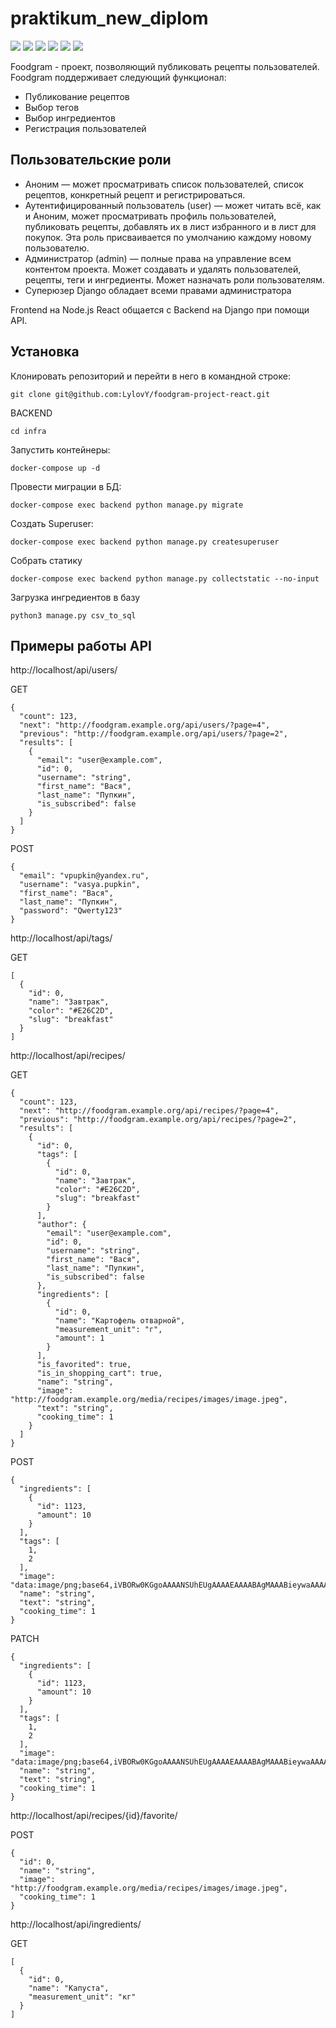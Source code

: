 # praktikum_new_diplom

![](https://img.shields.io/badge/Python-3776AB?style=for-the-badge&logo=python&logoColor=white)
![](https://img.shields.io/badge/django%20rest-ff1709?style=for-the-badge&logo=django&logoColor=white)
![](https://img.shields.io/badge/Django-092E20?style=for-the-badge&logo=django&logoColor=green)
![](https://img.shields.io/badge/JWT-000000?style=for-the-badge&logo=JSON%20web%20tokens&logoColor=white)
![](https://img.shields.io/badge/Postman-FF6C37?style=for-the-badge&logo=Postman&logoColor=white)
![](https://github.com/LylovY/yamdb_final/actions/workflows/yamdb_workflow.yml/badge.svg)

Foodgram - проект, позволяющий публиковать рецепты пользователей. Foodgram поддерживает следующий функционал:

- Публикование рецептов
- Выбор тегов
- Выбор ингредиентов
- Регистрация пользователей

## Пользовательские роли

- Аноним — может просматривать список пользователей, список рецептов, конкретный рецепт и регистрироваться.
- Аутентифицированный пользователь (user) — может читать всё, как и Аноним, может просматривать профиль пользователей, публиковать рецепты, добавлять их в лист избранного и в лист для покупок. Эта роль присваивается по умолчанию каждому новому пользователю.
- Администратор (admin) — полные права на управление всем контентом проекта. Может создавать и удалять пользователей, рецепты, теги и ингредиенты. Может назначать роли пользователям.
- Суперюзер Django обладает всеми правами администратора

Frontend на Node.js React общается с Backend на Django при помощи API.

## Установка

Клонировать репозиторий и перейти в него в командной строке:

```
git clone git@github.com:LylovY/foodgram-project-react.git
```
BACKEND

```
cd infra
```
Запустить контейнеры:


```
docker-compose up -d
```

Провести миграции в БД:

```
docker-compose exec backend python manage.py migrate
```

Создать Superuser:

```
docker-compose exec backend python manage.py createsuperuser
```

Собрать статику

```
docker-compose exec backend python manage.py collectstatic --no-input
```

Загрузка ингредиентов в базу

```
python3 manage.py csv_to_sql
```



## Примеры работы API

http://localhost/api/users/

GET
```
{
  "count": 123,
  "next": "http://foodgram.example.org/api/users/?page=4",
  "previous": "http://foodgram.example.org/api/users/?page=2",
  "results": [
    {
      "email": "user@example.com",
      "id": 0,
      "username": "string",
      "first_name": "Вася",
      "last_name": "Пупкин",
      "is_subscribed": false
    }
  ]
}
```

POST
```
{
  "email": "vpupkin@yandex.ru",
  "username": "vasya.pupkin",
  "first_name": "Вася",
  "last_name": "Пупкин",
  "password": "Qwerty123"
}
```
http://localhost/api/tags/

GET
```
[
  {
    "id": 0,
    "name": "Завтрак",
    "color": "#E26C2D",
    "slug": "breakfast"
  }
]
```


http://localhost/api/recipes/


GET
```
{
  "count": 123,
  "next": "http://foodgram.example.org/api/recipes/?page=4",
  "previous": "http://foodgram.example.org/api/recipes/?page=2",
  "results": [
    {
      "id": 0,
      "tags": [
        {
          "id": 0,
          "name": "Завтрак",
          "color": "#E26C2D",
          "slug": "breakfast"
        }
      ],
      "author": {
        "email": "user@example.com",
        "id": 0,
        "username": "string",
        "first_name": "Вася",
        "last_name": "Пупкин",
        "is_subscribed": false
      },
      "ingredients": [
        {
          "id": 0,
          "name": "Картофель отварной",
          "measurement_unit": "г",
          "amount": 1
        }
      ],
      "is_favorited": true,
      "is_in_shopping_cart": true,
      "name": "string",
      "image": "http://foodgram.example.org/media/recipes/images/image.jpeg",
      "text": "string",
      "cooking_time": 1
    }
  ]
}
```

POST
```
{
  "ingredients": [
    {
      "id": 1123,
      "amount": 10
    }
  ],
  "tags": [
    1,
    2
  ],
  "image": "data:image/png;base64,iVBORw0KGgoAAAANSUhEUgAAAAEAAAABAgMAAABieywaAAAACVBMVEUAAAD///9fX1/S0ecCAAAACXBIWXMAAA7EAAAOxAGVKw4bAAAACklEQVQImWNoAAAAggCByxOyYQAAAABJRU5ErkJggg==",
  "name": "string",
  "text": "string",
  "cooking_time": 1
}
```

PATCH
```
{
  "ingredients": [
    {
      "id": 1123,
      "amount": 10
    }
  ],
  "tags": [
    1,
    2
  ],
  "image": "data:image/png;base64,iVBORw0KGgoAAAANSUhEUgAAAAEAAAABAgMAAABieywaAAAACVBMVEUAAAD///9fX1/S0ecCAAAACXBIWXMAAA7EAAAOxAGVKw4bAAAACklEQVQImWNoAAAAggCByxOyYQAAAABJRU5ErkJggg==",
  "name": "string",
  "text": "string",
  "cooking_time": 1
}
```

http://localhost/api/recipes/{id}/favorite/

POST
```
{
  "id": 0,
  "name": "string",
  "image": "http://foodgram.example.org/media/recipes/images/image.jpeg",
  "cooking_time": 1
}
```


http://localhost/api/ingredients/

GET
```
[
  {
    "id": 0,
    "name": "Капуста",
    "measurement_unit": "кг"
  }
]
```
